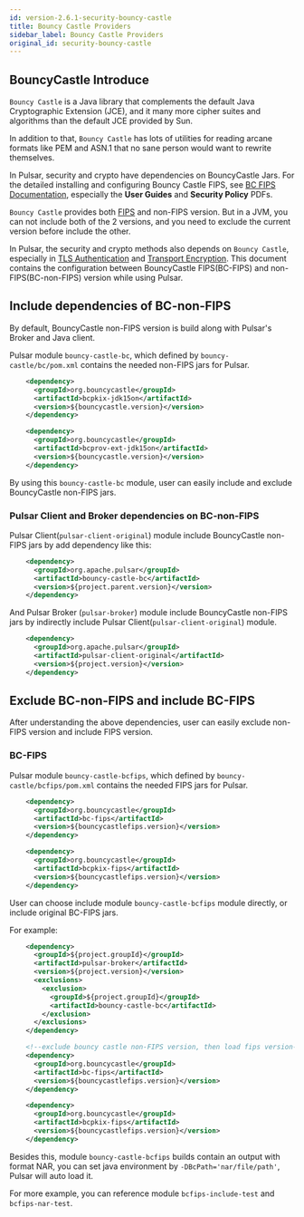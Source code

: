 ```yaml
---
id: version-2.6.1-security-bouncy-castle
title: Bouncy Castle Providers
sidebar_label: Bouncy Castle Providers
original_id: security-bouncy-castle
---
```


## BouncyCastle Introduce

`Bouncy Castle` is a Java library that complements the default Java Cryptographic Extension (JCE), 
and it many more cipher suites and algorithms than the default JCE provided by Sun.

In addition to that, `Bouncy Castle` has lots of utilities for reading arcane formats like PEM and ASN.1 that no sane person would want to rewrite themselves.

In Pulsar, security and crypto have dependencies on BouncyCastle Jars. For the detailed installing and configuring Bouncy Castle FIPS, see [BC FIPS Documentation](https://www.bouncycastle.org/documentation.html), especially the **User Guides** and **Security Policy** PDFs.

`Bouncy Castle` provides both [FIPS](https://www.bouncycastle.org/fips_faq.html) and non-FIPS version. But in a JVM, you can not include both of the 2 versions, and you need to exclude the current version before include the other.

In Pulsar, the security and crypto methods also depends on `Bouncy Castle`, especially in [TLS Authentication](security-tls-authentication.md) and [Transport Encryption](security-encryption.md). This document contains the configuration between BouncyCastle FIPS(BC-FIPS) and non-FIPS(BC-non-FIPS) version while using Pulsar.

## Include dependencies of BC-non-FIPS

By default, BouncyCastle non-FIPS version is build along with Pulsar's Broker and Java client.

Pulsar module `bouncy-castle-bc`, which defined by `bouncy-castle/bc/pom.xml` contains the needed non-FIPS jars for Pulsar.

```xml
    <dependency>
      <groupId>org.bouncycastle</groupId>
      <artifactId>bcpkix-jdk15on</artifactId>
      <version>${bouncycastle.version}</version>
    </dependency>

    <dependency>
      <groupId>org.bouncycastle</groupId>
      <artifactId>bcprov-ext-jdk15on</artifactId>
      <version>${bouncycastle.version}</version>
    </dependency>
```

By using this `bouncy-castle-bc` module, user can easily include and exclude BouncyCastle non-FIPS jars.

### Pulsar Client and Broker dependencies on BC-non-FIPS

Pulsar Client(`pulsar-client-original`) module include BouncyCastle non-FIPS jars by add dependency like this:

```xml
    <dependency>
      <groupId>org.apache.pulsar</groupId>
      <artifactId>bouncy-castle-bc</artifactId>
      <version>${project.parent.version}</version>
    </dependency>
```

And Pulsar Broker (`pulsar-broker`) module include BouncyCastle non-FIPS jars by indirectly include Pulsar Client(`pulsar-client-original`) module.
```xml
    <dependency>
      <groupId>org.apache.pulsar</groupId>
      <artifactId>pulsar-client-original</artifactId>
      <version>${project.version}</version>
    </dependency>
```

## Exclude BC-non-FIPS and include BC-FIPS

After understanding the above dependencies, user can easily exclude non-FIPS version and include FIPS version.

### BC-FIPS

Pulsar module `bouncy-castle-bcfips`, which defined by `bouncy-castle/bcfips/pom.xml` contains the needed FIPS jars for Pulsar.

```xml
    <dependency>
      <groupId>org.bouncycastle</groupId>
      <artifactId>bc-fips</artifactId>
      <version>${bouncycastlefips.version}</version>
    </dependency>

    <dependency>
      <groupId>org.bouncycastle</groupId>
      <artifactId>bcpkix-fips</artifactId>
      <version>${bouncycastlefips.version}</version>
    </dependency>
```

User can choose include module `bouncy-castle-bcfips` module directly, or include original BC-FIPS jars. 

For example:

```xml
    <dependency>
      <groupId>${project.groupId}</groupId>
      <artifactId>pulsar-broker</artifactId>
      <version>${project.version}</version>
      <exclusions>
        <exclusion>
          <groupId>${project.groupId}</groupId>
          <artifactId>bouncy-castle-bc</artifactId>
        </exclusion>
      </exclusions>
    </dependency>

    <!--exclude bouncy castle non-FIPS version, then load fips version-->
    <dependency>
      <groupId>org.bouncycastle</groupId>
      <artifactId>bc-fips</artifactId>
      <version>${bouncycastlefips.version}</version>
    </dependency>

    <dependency>
      <groupId>org.bouncycastle</groupId>
      <artifactId>bcpkix-fips</artifactId>
      <version>${bouncycastlefips.version}</version>
    </dependency>
``` 
 
Besides this, module `bouncy-castle-bcfips` builds contain an output with format NAR, you can set java environment by `-DBcPath='nar/file/path'`, Pulsar will auto load it.

For more example, you can reference module `bcfips-include-test` and `bcfips-nar-test`.


